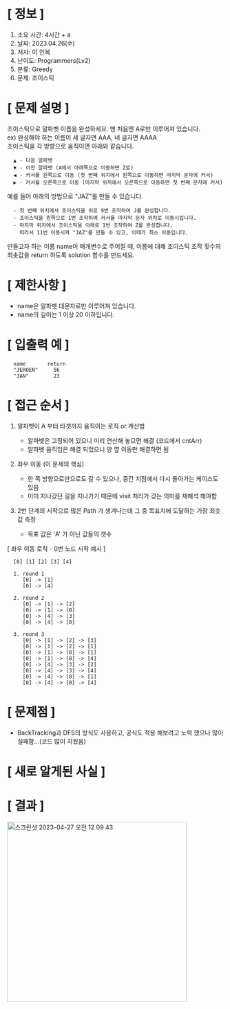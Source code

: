 # **[ 정보 ]**
1. 소요 시간: 4시간 + a
2. 날짜: 2023.04.26(수)
3. 저자: 이 인복
4. 난이도: Programmers(Lv2)
5. 분류: Greedy  
6. 문제: 조이스틱

# **[ 문제 설명 ]**
조이스틱으로 알파벳 이름을 완성하세요. 맨 처음엔 A로만 이루어져 있습니다.  
ex) 완성해야 하는 이름이 세 글자면 AAA, 네 글자면 AAAA   
조이스틱을 각 방향으로 움직이면 아래와 같습니다.

      ▲ - 다음 알파벳
      ▼ - 이전 알파벳 (A에서 아래쪽으로 이동하면 Z로)
      ◀ - 커서를 왼쪽으로 이동 (첫 번째 위치에서 왼쪽으로 이동하면 마지막 문자에 커서)
      ▶ - 커서를 오른쪽으로 이동 (마지막 위치에서 오른쪽으로 이동하면 첫 번째 문자에 커서)

예를 들어 아래의 방법으로 "JAZ"를 만들 수 있습니다.


      - 첫 번째 위치에서 조이스틱을 위로 9번 조작하여 J를 완성합니다.
      - 조이스틱을 왼쪽으로 1번 조작하여 커서를 마지막 문자 위치로 이동시킵니다.
      - 마지막 위치에서 조이스틱을 아래로 1번 조작하여 Z를 완성합니다.
        따라서 11번 이동시켜 "JAZ"를 만들 수 있고, 이때가 최소 이동입니다.

만들고자 하는 이름 name이 매개변수로 주어질 때, 이름에 대해 조이스틱 조작 횟수의 최솟값을 return 하도록 solution 함수를 만드세요.

# **[ 제한사항 ]**
- name은 알파벳 대문자로만 이루어져 있습니다.
- name의 길이는 1 이상 20 이하입니다.

# **[ 입출력 예 ]**
      name	     return
      "JEROEN"	   56
      "JAN"	       23

# **[ 접근 순서 ]**
1. 알파벳이 A 부터 타겟까지 움직이는 로직 or 계산법
   - 알파벳은 고정되어 있으니 미리 연산해 놓으면 해결 (코드에서 cntArr)
   - 알파벳 움직임은 해결 되었으니 양 옆 이동만 해결하면 됨
   
2. 좌우 이동 (이 문제의 핵심)
   - 한 쪽 방향으로만으로도 갈 수 있으나, 중간 지점에서 다시 돌아가는 케이스도 있음
   - 이미 지나갔던 길을 지나가기 때문에 visit 처리가 갖는 의미를 재해석 해야함
   
3. 2번 단계의 시작으로 많은 Path 가 생겨나는데 그 중 목표치에 도달하는 가장 최솟값 측정
   - 목표 값은 'A' 가 아닌 값들의 갯수

[ 좌우 이동 로직 - 0번 노드 시작 예시 ]  

      [0] [1] [2] [3] [4]
      
      1. round 1  
         [0] -> [1]  
         [0] -> [4]
      
      2. round 2
         [0] -> [1] -> [2]
         [0] -> [1] -> [0]
         [0] -> [4] -> [3]
         [0] -> [4] -> [0]
         
      3. round 3
         [0] -> [1] -> [2] -> [3]
         [0] -> [1] -> [2] -> [1]
         [0] -> [1] -> [0] -> [1]
         [0] -> [1] -> [0] -> [4]
         [0] -> [4] -> [3] -> [2]
         [0] -> [4] -> [3] -> [4]
         [0] -> [4] -> [0] -> [1]
         [0] -> [4] -> [0] -> [4]


# **[ 문제점 ]**
- BackTracking과 DFS의 방식도 사용하고, 공식도 적용 해보려고 노력 했으나 많이 실패함...(코드 많이 지웠음)

# **[ 새로 알게된 사실 ]**

# **[ 결과 ]**
<img width="417" alt="스크린샷 2023-04-27 오전 12 09 43" src="https://user-images.githubusercontent.com/59809278/234620209-471f6c21-085d-4848-a142-2e98ff7cca44.png">
